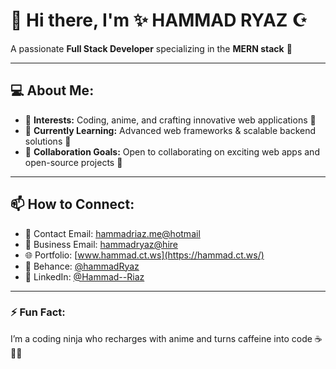 # 👋 Hi there, I'm ✨ HAMMAD RYAZ ☪︎
A passionate **Full Stack Developer** specializing in the **MERN stack** 🚀  

---

## 💻 About Me:  
- 👀 **Interests:** Coding, anime, and crafting innovative web applications 🎨  
- 🌱 **Currently Learning:** Advanced web frameworks & scalable backend solutions 🔧  
- 💞️ **Collaboration Goals:** Open to collaborating on exciting web apps and open-source projects 🤝  

---

## 📫 How to Connect:  
- 💌 Contact  Email: [hammadriaz.me@hotmail](mailto:hammadriaz.me@hotmail.com)
- 📧 Business Email: [hammadryaz@hire](mailto:hammadryaz@aol.com)  
- 🌐 Portfolio: [www.hammad.ct.ws](https://hammad.ct.ws/)
- 🎨 Behance: [@hammadRyaz](https://www.behance.net/hammadryaz) 
- 📇 LinkedIn: [@Hammad--Riaz](https://linkedin.com/in/hammad--riaz)

---

### ⚡ Fun Fact:  
I’m a coding ninja who recharges with anime and turns caffeine into code ☕👨‍💻  
